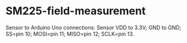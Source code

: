 # SM225-field-measurement
Sensor to Arduino Uno connections: 
Sensor VDD to 3.3V; GND to GND; SS=pin 10; MOSI=pin 11; MISO=pin 12; SCLK=pin 13.
